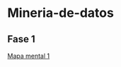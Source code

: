 # Mineria-de-datos
## Fase 1
[Mapa mental 1](https://github.com/TaniaRossel/Mineria-de-datos/blob/master/MapaMental_1_1810461.pdf) 
